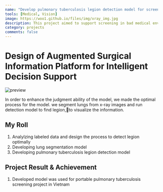 ```yaml
---
name: "Develop pulmonary tuberculosis legion detection model for screening support"
tools: [Medical, Vision]
image: https://woo1.github.io/files/img/xray_img.jpg
description: This project aimed to support screening in bad medical environment.
category: projects
comments: false
---
```


# Design of Augmented Surgical Information Platform for Intelligent Decision Support

<!-- The Movies Project is something like **Netflix**, the only difference is that **it's not real**! It doesn't exist! I just created it to demonstrate how the **showcase** page looks like and how you can write whatever you want with full markdown support. -->
![preview](https://woo1.github.io/files/img/xray_img.jpg)

In order to enhance the judgment ability of the model, we made the optimal process for the model. we segment lungs from x-ray images and run detection model to find legion,to visualize the information.

## My Roll

1. Analylzing labeled data and design the process to detect legion optimally
2. Developing lung segmentation model
3. Developing pulmonary tuberculosis legion detection model

## Project Result & Achievement

1. Developed model was used for portable pulmonary tuberculosis screening project in Vietnam



